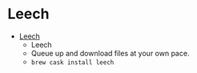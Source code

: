# Leech
- [Leech](https://manytricks.com/leech/)
  -  Leech
  - Queue up and download files at your own pace.
  - `brew cask install leech`
